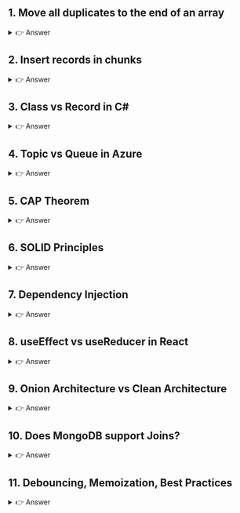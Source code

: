 ## 1. Move all duplicates to the end of an array
<details> <summary>👉 Answer</summary>

Logic: Use a set to track seen elements, maintain order for unique elements, and push duplicates at the end.

JavaScript Example:
```js
function moveDuplicates(arr) {
  let seen = new Set();
  let uniques = [];
  let duplicates = [];

  for (let item of arr) {
    if (seen.has(item)) {
      duplicates.push(item);
    } else {
      seen.add(item);
      uniques.push(item);
    }
  }
  return [...uniques, ...duplicates];
}

console.log(moveDuplicates([1, 2, 3, 2, 4, 3, 5]));
// Output: [1, 2, 3, 4, 5, 2, 3]
```
```python
Python Example:

def move_duplicates(arr):
    seen = set()
    unique, dupes = [], []
    for num in arr:
        if num in seen:
            dupes.append(num)
        else:
            seen.add(num)
            unique.append(num)
    return unique + dupes

print(move_duplicates([1,2,3,2,4,3,5]))
# Output: [1,2,3,4,5,2,3]
```
</details>

## 2. Insert records in chunks
<details> <summary>👉 Answer</summary>

Problem: DB supports only limited inserts per batch.
Solution: Process in chunks.

C# Example:
```cs
public void SaveInChunks(List<int> records, int chunkSize)
{
    for (int i = 0; i < records.Count; i += chunkSize)
    {
        var batch = records.Skip(i).Take(chunkSize).ToList();
        SaveToDB(batch);
    }
}
```

JavaScript Example:
```js
function saveInChunks(records, chunkSize) {
  for (let i = 0; i < records.length; i += chunkSize) {
    const batch = records.slice(i, i + chunkSize);
    console.log("Saving batch:", batch);
  }
}

saveInChunks([1,2,3,4,5,6,7], 3);
// Saving [1,2,3] [4,5,6] [7]
```
</details>

## 3. Class vs Record in C#
<details> <summary>👉 Answer</summary>

Class: Reference type, mutable, equality by reference.
Record: Reference type, immutable by default, equality by value.

Example:
```cs
class PersonClass
{
    public string Name { get; set; }
}

record PersonRecord(string Name);

var c1 = new PersonClass { Name = "Sunil" };
var c2 = new PersonClass { Name = "Sunil" };
Console.WriteLine(c1.Equals(c2)); // False (different references)

var r1 = new PersonRecord("Sunil");
var r2 = new PersonRecord("Sunil");
Console.WriteLine(r1.Equals(r2)); // True (value equality)
```
</details>

## 4. Topic vs Queue in Azure
<details> <summary>👉 Answer</summary>

Queue: Point-to-point, one consumer processes a message.

Topic: Publish-subscribe, multiple subscribers can process copies.

Example:

Queue → Order service sends message → Only Billing service consumes.

Topic → Order service sends message → Billing + Notification + Analytics all receive.

</details>

## 5. CAP Theorem
<details> <summary>👉 Answer</summary>

CAP Theorem: A distributed system can provide only 2 out of 3 guarantees:

Consistency

Availability

Partition Tolerance

Example Systems:

CP: MongoDB (prioritize consistency over availability).

AP: Cassandra (available but may show stale data).

CA: Traditional relational DB (not partition tolerant).

</details>

## 6. SOLID Principles
<details> <summary>👉 Answer</summary>

S – Single Responsibility Principle

O – Open/Closed Principle

L – Liskov Substitution Principle

I – Interface Segregation Principle

D – Dependency Inversion Principle

Example (C#):
```cs
// Single Responsibility - Class only handles one job
public class ReportSaver {
    public void Save(string report) {
        Console.WriteLine("Report saved");
    }
}


Example (JavaScript - Dependency Inversion):

class MySQLDatabase {
  save(data) { console.log("Saving to MySQL:", data); }
}

class App {
  constructor(db) { this.db = db; }
  run() { this.db.save("data"); }
}

const app = new App(new MySQLDatabase());
app.run();
```
</details>

## 7. Dependency Injection
<details> <summary>👉 Answer</summary>

Definition: Providing dependencies from outside instead of creating inside.

C# Example:
```cs
public class Service
{
    private readonly IRepository _repo;
    public Service(IRepository repo) { _repo = repo; }
}
```

JavaScript Example:
```js
function UserService(repo) {
  this.repo = repo;
}

const mockRepo = { getUser: () => "Mock User" };
const service = new UserService(mockRepo);
console.log(service.repo.getUser()); // Mock User
```
</details>

## 8. useEffect vs useReducer in React
<details> <summary>👉 Answer</summary>

useEffect: For side effects like API calls, timers, subscriptions.

useReducer: For complex state management.

useEffect Example:
```js
import { useEffect, useState } from "react";

function FetchUsers() {
  const [users, setUsers] = useState([]);

  useEffect(() => {
    fetch("/api/users")
      .then(res => res.json())
      .then(data => setUsers(data));
  }, []);

  return <div>{users.length} Users</div>;
}


useReducer Example:

import { useReducer } from "react";

function counterReducer(state, action) {
  switch (action.type) {
    case "inc": return { count: state.count + 1 };
    case "dec": return { count: state.count - 1 };
    default: return state;
  }
}

function Counter() {
  const [state, dispatch] = useReducer(counterReducer, { count: 0 });

  return (
    <div>
      <button onClick={() => dispatch({ type: "inc" })}>+</button>
      <button onClick={() => dispatch({ type: "dec" })}>-</button>
      Count: {state.count}
    </div>
  );
}
```
</details>

## 9. Onion Architecture vs Clean Architecture
<details> <summary>👉 Answer</summary>

Onion Architecture: Layers are concentric circles. Domain is core, infrastructure is outer.

Clean Architecture: Similar but more generic, with use-cases around domain, then adapters, frameworks.

Diagram Idea:

Onion:         Clean:
Domain         Entities
App Services   Use Cases
Infra          Interface Adapters
UI             Frameworks


Example:

Onion: Repositories, Services, Controllers.

Clean: Entities, Use Cases, Presenters, Gateways.

</details>

## 10. Does MongoDB support Joins?
<details> <summary>👉 Answer</summary>

MongoDB doesn’t support joins like SQL, but you can use $lookup for similar functionality.

Example:
```db
db.orders.aggregate([
  {
    $lookup: {
      from: "customers",
      localField: "customerId",
      foreignField: "_id",
      as: "customerDetails"
    }
  }
])

MongoDB $lookup Detailed Explanation

The query:

db.orders.aggregate([
  {
    $lookup: {
      from: "customers",        // Collection to join with (customers)
      localField: "customerId", // Field in "orders"
      foreignField: "_id",      // Field in "customers"
      as: "customerDetails"     // Output array field
    }
  }
])

1. Collections Setup (Example Data)

orders collection

[
  { _id: 1, item: "Laptop", customerId: 101 },
  { _id: 2, item: "Phone", customerId: 102 },
  { _id: 3, item: "Tablet", customerId: 101 }
]


customers collection

[
  { _id: 101, name: "Alice", city: "New York" },
  { _id: 102, name: "Bob", city: "London" },
  { _id: 103, name: "Charlie", city: "Paris" }
]

2. What $lookup Does

It performs a left outer join between the orders collection and the customers collection.

It takes customerId from orders.

Looks for matching _id in customers.

Puts the matched docs inside a new array field customerDetails.

3. Output of the Query
[
  {
    _id: 1,
    item: "Laptop",
    customerId: 101,
    customerDetails: [
      { _id: 101, name: "Alice", city: "New York" }
    ]
  },
  {
    _id: 2,
    item: "Phone",
    customerId: 102,
    customerDetails: [
      { _id: 102, name: "Bob", city: "London" }
    ]
  },
  {
    _id: 3,
    item: "Tablet",
    customerId: 101,
    customerDetails: [
      { _id: 101, name: "Alice", city: "New York" }
    ]
  }
]

4. Important Points

$lookup always creates an array (customerDetails), even if one match is found.

If no match is found → customerDetails: [].

It’s similar to LEFT OUTER JOIN in SQL.

5. Flattening the Array ($unwind)

If you want only one customer object instead of an array:

db.orders.aggregate([
  {
    $lookup: {
      from: "customers",
      localField: "customerId",
      foreignField: "_id",
      as: "customerDetails"
    }
  },
  { $unwind: "$customerDetails" }
])


👉 Output:

[
  { _id: 1, item: "Laptop", customerId: 101, customerDetails: { _id: 101, name: "Alice", city: "New York" } },
  { _id: 2, item: "Phone", customerId: 102, customerDetails: { _id: 102, name: "Bob", city: "London" } },
  { _id: 3, item: "Tablet", customerId: 101, customerDetails: { _id: 101, name: "Alice", city: "New York" } }
]

6. $lookup with Pipeline (More Powerful)

MongoDB 3.6+ allows using a pipeline for advanced joins.

Example: Match only customers from "New York":

db.orders.aggregate([
  {
    $lookup: {
      from: "customers",
      let: { orderCustId: "$customerId" },  // pass variable
      pipeline: [
        { $match: { $expr: { $eq: ["$_id", "$$orderCustId"] } } },
        { $match: { city: "New York" } }
      ],
      as: "customerDetails"
    }
  }
])


👉 Only orders from Alice (New York) will get joined.

7. $lookup vs SQL Join

Equivalent SQL:

SELECT o._id, o.item, c.name, c.city
FROM orders o
LEFT JOIN customers c
ON o.customerId = c._id;


✅ In short:

$lookup = MongoDB’s way of doing joins.

Output always has an array field.

Combine with $unwind and $project for clean results.

$lookup with pipeline = super powerful for filtering/joining multiple conditions.
```

This will join orders with customers.

</details>

## 11. Debouncing, Memoization, Best Practices
<details> <summary>👉 Answer</summary>

Great question 🚀 – this is a real-world frontend interview favorite. You want a search input with:

Debouncing → Avoid API calls on every keystroke.

Memoization (caching) → Avoid refetching for the same query.

Best Practices → Error handling, loading states, cleanup.

Example:
```js
import { useState, useEffect, useCallback, useRef } from "react";

// Utility: debounce
function debounce(func, delay) {
  let timer;
  return (...args) => {
    clearTimeout(timer);
    timer = setTimeout(() => func(...args), delay);
  };
}

export default function SearchComponent() {
  const [query, setQuery] = useState("");
  const [results, setResults] = useState([]);
  const [loading, setLoading] = useState(false);
  const [error, setError] = useState(null);

  // Cache previous results to avoid duplicate API calls
  const cache = useRef({});

  // API call function
  const fetchResults = async (searchTerm) => {
    if (!searchTerm) {
      setResults([]);
      return;
    }

    // ✅ Check cache first
    if (cache.current[searchTerm]) {
      setResults(cache.current[searchTerm]);
      return;
    }

    try {
      setLoading(true);
      setError(null);

      // Simulated API call (replace with real API)
      const response = await fetch(`/api/search?q=${searchTerm}`);
      if (!response.ok) throw new Error("Network error");
      const data = await response.json();

      // Save in cache
      cache.current[searchTerm] = data;
      setResults(data);
    } catch (err) {
      setError(err.message);
    } finally {
      setLoading(false);
    }
  };

  // ✅ Memoized debounced search
  const debouncedSearch = useCallback(debounce(fetchResults, 500), []);

  // Run search when query changes
  useEffect(() => {
    debouncedSearch(query);
    // cleanup not needed here because debounce handles it
  }, [query, debouncedSearch]);

  return (
    <div className="p-4 max-w-md mx-auto">
      <input
        type="text"
        placeholder="Search..."
        value={query}
        onChange={(e) => setQuery(e.target.value)}
        className="w-full p-2 border rounded"
      />

      {loading && <p>Loading...</p>}
      {error && <p className="text-red-500">{error}</p>}

      <ul className="mt-2">
        {results.map((item, index) => (
          <li key={index} className="border-b py-1">{item}</li>
        ))}
      </ul>
    </div>
  );
}

```
</details>
